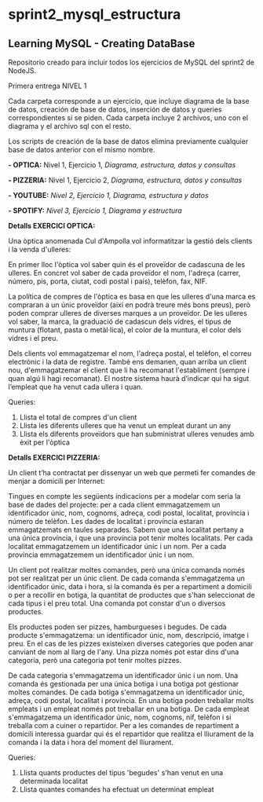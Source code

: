 # sprint2_mysql_estructura

## Learning MySQL - Creating DataBase

Repositorio creado para incluir todos los ejercicios de MySQL del sprint2 de NodeJS.

Primera entrega NIVEL 1

Cada carpeta corresponde a un ejercicio, que incluye diagrama de la base de datos, creación de base de datos, inserción de datos y queries correspondientes si se piden.
Cada carpeta incluye 2 archivos, uno con el diagrama y el archivo sql con el resto.

Los scripts de creación de la base de datos elimina previamente cualquier base de datos anterior con el mismo nombre.

**- OPTICA:**
Nivel 1, Ejercicio 1,
_Diagrama, estructura, datos y consultas_

**- PIZZERIA:**
Nivel 1, Ejercicio 2,
_Diagrama, estructura, datos y consultas_

**- YOUTUBE:**
_Nivel 2, Ejercicio 1,
Diagrama, estructura y datos_

**- SPOTIFY:**
_Nivel 3, Ejercicio 1,
Diagrama y estructura_

**Detalls EXERCICI OPTICA:**

Una òptica anomenada Cul d'Ampolla vol informatitzar la gestió dels clients i la venda d'ulleres:

En primer lloc l'òptica vol saber quin és el proveïdor de cadascuna de les ulleres. En concret vol saber de cada proveïdor el nom, l'adreça (carrer, número, pis, porta, ciutat, codi postal i país), telèfon, fax, NIF.

La política de compres de l'òptica es basa en que les ulleres d'una marca es compraran a un únic proveïdor (així en podrà treure més bons preus), però poden comprar ulleres de diverses marques a un proveïdor. De les ulleres vol saber, la marca, la graduació de cadascun dels vidres, el tipus de muntura (flotant, pasta o metàl·lica), el color de la muntura, el color dels vidres i el preu.

Dels clients vol emmagatzemar el nom, l'adreça postal, el telèfon, el correu electrònic i la data de registre. També ens demanen, quan arriba un client nou, d'emmagatzemar el client que li ha recomanat l'establiment (sempre i quan algú li hagi recomanat). El nostre sistema haurà d’indicar qui ha sigut l’empleat que ha venut cada ullera i quan.

Queries:

1. Llista el total de compres d'un client
2. Llista les diferents ulleres que ha venut un empleat durant un any
3. Llista els diferents proveïdors que han subministrat ulleres venudes amb èxit per l'òptica

**Detalls EXERCICI PIZZERIA:**

Un client t’ha contractat per dissenyar un web que permeti fer comandes de menjar a domicili per Internet:

Tingues en compte les següents indicacions per a modelar com seria la base de dades del projecte: per a cada client emmagatzemem un identificador únic, nom, cognoms, adreça, codi postal, localitat, província i número de telèfon. Les dades de localitat i província estaran emmagatzemats en taules separades. Sabem que una localitat pertany a una única província, i que una província pot tenir moltes localitats. Per cada localitat emmagatzemem un identificador únic i un nom. Per a cada província emmagatzemem un identificador únic i un nom.

Un client pot realitzar moltes comandes, però una única comanda només pot ser realitzat per un únic client. De cada comanda s'emmagatzema un identificador únic, data i hora, si la comanda és per a repartiment a domicili o per a recollir en botiga, la quantitat de productes que s'han seleccionat de cada tipus i el preu total. Una comanda pot constar d'un o diversos productes.

Els productes poden ser pizzes, hamburgueses i begudes. De cada producte s'emmagatzema: un identificador únic, nom, descripció, imatge i preu. En el cas de les pizzes existeixen diverses categories que poden anar canviant de nom al llarg de l'any. Una pizza només pot estar dins d'una categoria, però una categoria pot tenir moltes pizzes.

De cada categoria s'emmagatzema un identificador únic i un nom. Una comanda és gestionada per una única botiga i una botiga pot gestionar moltes comandes. De cada botiga s'emmagatzema un identificador únic, adreça, codi postal, localitat i província. En una botiga poden treballar molts empleats i un empleat només pot treballar en una botiga. De cada empleat s'emmagatzema un identificador únic, nom, cognoms, nif, telèfon i si treballa com a cuiner o repartidor. Per a les comandes de repartiment a domicili interessa guardar qui és el repartidor que realitza el lliurament de la comanda i la data i hora del moment del lliurament.

Queries:

1. Llista quants productes del tipus 'begudes' s'han venut en una determinada localitat
2. Llista quantes comandes ha efectuat un determinat empleat
